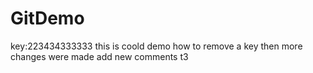 # GitDemo
key:223434333333
this is coold demo how to remove a key
then more changes were made
add new comments t3
